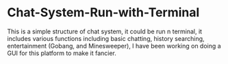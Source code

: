 # Chat-System-Run-with-Terminal
This is a simple structure of chat system, it could be run n terminal, it includes various functions including basic chatting, history searching, entertainment (Gobang, and Minesweeper), I have been working on doing a GUI for this platform to make it fancier.
